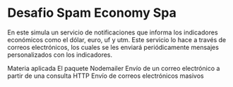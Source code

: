# Desafio Spam Economy Spa
En este simula un servicio de notificaciones que informa los indicadores económicos como el dólar, euro, uf y utm. 
Este servicio lo hace a través de correos electrónicos, los cuales se les enviará periódicamente mensajes personalizados con los indicadores.

Materia aplicada
El paquete Nodemailer
Envío de un correo electrónico a partir de una consulta HTTP
Envío de correos electrónicos masivos
